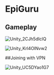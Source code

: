 # EpiGuru

## Gameplay
![Unity_2CJh5dIclQ](https://github.com/rE4zon/EpiGuru/assets/108632051/4f0db3b8-8bc3-446d-b18e-b5bc38dd73eb)

![Unity_Krl4OlNvw2](https://github.com/rE4zon/EpiGuru/assets/108632051/40a98561-4078-4e76-b2e6-eb70a6ed8fbe)

##Joining with VPN

![Unity_UC5DYao1G7](https://github.com/rE4zon/EpiGuru/assets/108632051/eaf56d2a-5c6b-4602-9f3d-cdd65eb84281)

